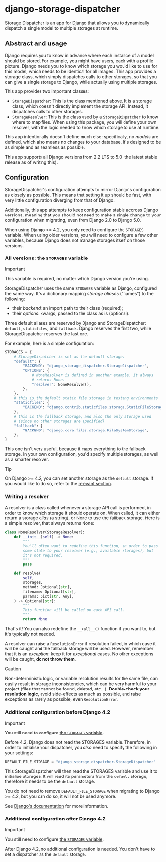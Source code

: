 django-storage-dispatcher
=========================

Storage Dispatcher is an app for Django that allows you to dynamically dispatch
a single model to multiple storages at runtime.

Abstract and usage
------------------

Django requires you to know in advance where each instance of a model should be
stored. For example, you might have users, each with a profile picture. Django
needs you to know which storage you would like to use for this model, which
needs to be identical for all images. This app provides a storage class, which
simply dispatches calls to other storages, so that you can give a single
storage to Django, while actually using multiple storages.

This app provides two important classes:

- ``StorageDispatcher``: This is the class mentioned above. It is a storage
  class, which doesn't directly implement the storage API. Instead, it
  dispatches calls to other storages.
- ``StorageResolver``: This is the class used by a ``StorageDispatcher`` to
  know where to map files. When using this package, you will define your own
  resolver, with the logic needed to know which storage to use at runtime.

This app intentionally doesn't define much else: specifically, no *models* are
defined, which also means no changes to your database. It's designed to be as
simple and as seamless as possible.

This app supports all Django versions from 2.2 LTS to 5.0 (the latest stable
release as of writing this).

Configuration
-------------

StorageDispatcher's configuration attempts to mirror Django's configuration as
closely as possible. This means that setting it up should be fast, with very
little configuration diverging from that of Django.

Additionally, this app attempts to keep configuration stable accross Django
versions, meaning that you should not need to make a single change to your
configuration when migrating, even from Django 2.0 to Django 5.0.

When using Django >= 4.2, you only need to configure the ``STORAGES`` variable.
When using older versions, you will need to configure a few other variables,
because Django does not manage storages itself on those versions.

### All versions: the ``STORAGES`` variable ###

> [!IMPORTANT]
> This variable is required, no matter which Django version you're using.

StorageDispatcher uses the same ``STORAGES`` variable as Django, configured the
same way. It's a dictionary mapping *storage aliases* ("names") to the
following:

- their *backend*: an import path to their class (required);
- their *options*: kwargs, passed to the class as is (optional).

Three default aliases are reserved by Django and StorageDispatcher:
``default``, ``staticfiles``, and ``fallback``. Django reserves the first two,
while StorageDispatcher reserves the last one.

For example, here is a simple configuration:

```python
STORAGES = {
    # StorageDispatcher is set as the default storage.
    "default": {
        "BACKEND": "django_storage_dispatcher.StorageDispatcher",
        "OPTIONS": {
            # NoneResolver is defined in another example. It always
            # returns None.
            "resolver": NoneResolver(),
        },
    },
    # this is the default static file storage in testing environments
    "staticfiles": {
        "BACKEND": "django.contrib.staticfiles.storage.StaticFileStorage",
    },
    # this is the fallback storage, and also the only storage used
    # (since no other storages are specified)
    "fallback": {
        "BACKEND": "django.core.files.storage.FileSystemStorage",
    },
}
```

This one isn't very useful, because it maps everything to the fallback storage.
In your own configuration, you'd specify multiple storages, as well as a
smarter resolver.

> [!TIP]
> On Django >= 4.2, you can set another storage as the ``default`` storage. If
> you would like to do so, refer to the
> [relevant section](<#additional-configuration-after-django-42>).

### Writing a resolver ###

A resolver is a class called whenever a storage API call is performed, in order
to know which storage it should operate on. When called, it can either return a
storage *alias* (a string), or None to use the fallback storage. Here is a
simple resolver, that always returns None:

```python
class NoneResolver(StorageResolver):
    def __init__(self) -> None:
        """
        You'll often want to redefine this function, in order to pass
        some state to your resolver (e.g., available storages), but
        it's not required.
        """
        pass

    def resolve(
        self,
        storages,
        method: Optional[str],
        filename: Optional[str],
        params: Dict[str, Any],
    ) -> Optional[str]:
        """
        This function will be called on each API call.
        """
        return None
```

That's it! You can also redefine the ``__call__()`` function if you want to,
but it's typically not needed.

A resolver can raise a ``ResolutionError`` if resolution failed, in which case
it will be caught and the fallback storage will be used. However, remember that
it is an *exception*: keep it for *exceptional* cases. No other exceptions will
be caught, **do not throw them**.

> [!CAUTION]
> Non-deterministic logic, or variable resolution results for the same file,
> can easily result in storage inconsistencies, which can be very harmful to
> your project (files that cannot be found, deleted, etc...). **Double-check
> your resolution logic**, avoid side-effects as much as possible, and raise
> exceptions as rarely as possible, even ``ResolutionError``.

### Additional configuration before Django 4.2 ###

> [!IMPORTANT]
> You still need to configure
> [the ``STORAGES`` variable](<#all-versions-the-storages-variable>).

Before 4.2, Django does not read the STORAGES variable. Therefore, in order to
initialise your dispatcher, you *also* need to specify the following in your
settings:

```python
DEFAULT_FILE_STORAGE = "django_storage_dispatcher.StorageDispatcher"
```

This StorageDispatcher will then read the STORAGES variable and use it to
initialise storages. It will read its parameters from the ``default`` storage,
therefore it needs to be the ``default`` storage.

You do not need to remove ``DEFAULT_FILE_STORAGE`` when migrating to
Django >= 4.2, but you can do so, it will not be used anymore.

See [Django's documentation][django-DEFAULTSTORAGE] for more information.

### Additional configuration after Django 4.2 ###

> [!IMPORTANT]
> You still need to configure
> [the ``STORAGES`` variable](<#all-versions-the-storages-variable>).

After Django 4.2, no additional configuration is needed. You don't have to set
a dispatcher as the ``default`` storage.

[django-STORAGES]: https://docs.djangoproject.com/en/5.0/ref/settings/#storages
[django-DEFAULTSTORAGE]: https://docs.djangoproject.com/en/3.2/ref/settings/#std-setting-DEFAULT_FILE_STORAGE
[django-storageapi]: https://docs.djangoproject.com/en/5.0/ref/files/storage/#the-storage-class

